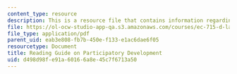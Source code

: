```yaml
---
content_type: resource
description: This is a resource file that contains information regarding reading guide.
file: https://ol-ocw-studio-app-qa.s3.amazonaws.com/courses/ec-715-d-lab-disseminating-innovations-for-the-common-good-spring-2007/d498d98fe91a60166a8e45c7f6713a50_MITEC_715S07_participatry.pdf
file_type: application/pdf
parent_uid: eab3e808-fb7b-450e-f133-e1ac6dae6f05
resourcetype: Document
title: Reading Guide on Participatory Development
uid: d498d98f-e91a-6016-6a8e-45c7f6713a50
---
```

